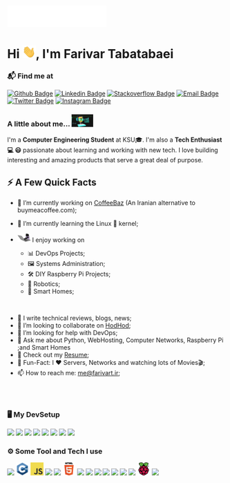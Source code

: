 <img src="./assets/header.svg"></img>
<h1>Hi <img src="./assets/waving-hand.gif" height="30px">, I'm Farivar Tabatabaei</a></h1>

### 📬 Find me at

[![Github Badge](http://img.shields.io/badge/Github-black?style=flat&logo=github&link=https://github.com/farivar-tabatabaei/)](https://github.com/farivar-tabatabaei/)
[![Linkedin Badge](https://img.shields.io/badge/LinkedIn-blue?style=flat&logo=Linkedin&logoColor=white&link=https://www.linkedin.com/in/farivar-tabatabaei/)](https://www.linkedin.com/in/farivar-tabatabaei)
[![Stackoverflow Badge](https://img.shields.io/badge/Stack%20overflow-FE7A16?style=flat&logo=stack-overflow&logoColor=white&link=https://stackoverflow.com/users/20435458/farivar-tabatabaei)](https://stackoverflow.com/users/20435458/farivar-tabatabaei)
[![Email Badge](https://img.shields.io/badge/Email-d14836?style=flat&logo=Gmail&logoColor=white&link=mailto:me@farivart.ir)](mailto:me@farivart.ir)
[![Twitter Badge](https://img.shields.io/badge/Twitter-00ACEE?style=flat&logo=twitter&logoColor=FFFFFF&link=https://twitter.com/FarivarTB)](https://twitter.com/FarivarTB)
[![Instagram Badge](https://img.shields.io/badge/Instagram-d62976?style=flat&logo=instagram&logoColor=FFFFFF&link=https://instagram.com/farivar_tabatabaei)](https://instagram.com/farivar_tabatabaei)

### A little about me...  <img src="./assets/me.gif" width="50">

I'm a **Computer Engineering Student** at KSU🎓. I'm also a **Tech Enthusiast 💻 😃** passionate about learning and working with new tech. I love building interesting and amazing products that serve a great deal of purpose.

## ⚡️ A Few Quick Facts

- 🔭 I’m currently working on [CoffeeBaz](https://github.com/farivar-tabatabaei/CoffeBaz/) (An Iranian alternative to buymeacoffee.com);
- 🌱 I’m currently learning the Linux 🐧 kernel;

- <img src="./assets/black-programmer-cat.gif" width="30">  I enjoy working on
  - 📊 DevOps Projects;
  - 🖼 Systems Administration;
  - 🛠 DIY Raspberry Pi Projects;
  - 🤖 Robotics;
  - 🏡 Smart Homes;
</br>

- 📝 I write technical reviews, blogs, news;
- 👯 I’m looking to collaborate on [HodHod](https://github.com/farivar-tabatabaei/HodHod/);
- 🤔 I’m looking for help with DevOps;
- 💬 Ask me about Python, WebHosting, Computer Networks, Raspberry Pi ;and Smart Homes
- 📙 Check out my [Resume](https://www.linkedin.com/in/farivar-tabatabaei/);
- 🎉 Fun-Fact: I ❤️ Servers, Networks and watching lots of Movies🎬;
- 📫 How to reach me: me@farivart.ir;
</br>
</br>

### 🖥️ My DevSetup

<img src="https://img.shields.io/badge/ROG-555555.svg?&style=flat&logo=republicofgamers&logoColor=DE272C">
<img src="https://img.shields.io/badge/Windows-555555.svg?&style=flat&logo=windows&logoColor=0078D6">
<img src="https://img.shields.io/badge/Manjaro-555555.svg?&style=flat&logo=manjaro&logoColor=34be5b">
<img src="https://img.shields.io/badge/VS Code-555555?style=flat&logo=visual-studio-code&logoColor=007ACC">
<img src="https://img.shields.io/badge/Terminal-555555.svg?&style=flat&logo=powershell&logoColor=white">
<img src="https://img.shields.io/badge/Spotify-555555.svg?&style=flat&logo=spotify&logoColor=1ED760">
<img src="https://img.shields.io/badge/VMware-555555.svg?&style=flat&logo=vmware&logoColor=E2231A">
<img src="https://img.shields.io/badge/Wireshark-555555.svg?&style=flat&logo=wireshark&logoColor=1679A7">

### ⚙️ Some Tool and Tech I use

<code><img height="30" src="https://avatars0.githubusercontent.com/u/1525981?s=200&v=4"></code>
<code><img height="30" src="https://raw.githubusercontent.com/github/explore/80688e429a7d4ef2fca1e82350fe8e3517d3494d/topics/cpp/cpp.png"></code>
<code><img height="30" src="https://raw.githubusercontent.com/github/explore/80688e429a7d4ef2fca1e82350fe8e3517d3494d/topics/javascript/javascript.png"></code>
<code><img height="30" src="https://avatars3.githubusercontent.com/u/9950313?s=200&v=4"></code>
  <code><img height="30" src="https://avatars1.githubusercontent.com/u/45120?s=200&v=4"></code>
<code><img height="30" src="https://raw.githubusercontent.com/github/explore/80688e429a7d4ef2fca1e82350fe8e3517d3494d/topics/html/html.png"></code>
<code><img height="30" src="https://avatars1.githubusercontent.com/u/1517864?s=200&v=4"></code>
<code><img height="30" src="https://avatars1.githubusercontent.com/u/2918581?s=200&v=4"></code>
<code><img height="30" src="https://avatars3.githubusercontent.com/u/18133?s=200&v=4"></code>
<code><img height="30" src="https://avatars1.githubusercontent.com/u/5009934?s=200&v=4"></code>
<code><img height="30" src="https://avatars0.githubusercontent.com/u/365630?s=88&v=4"></code>
<code><img height="30" src="https://avatars.githubusercontent.com/u/15658638"></code>
<code><img height="30" src="https://avatars.githubusercontent.com/u/34455048"></code>
<code><img height="30" src="https://raw.githubusercontent.com/github/explore/80688e429a7d4ef2fca1e82350fe8e3517d3494d/topics/raspberry-pi/raspberry-pi.png"></code>
<code><img height="30" src="https://avatars2.githubusercontent.com/u/1728152?s=200&v=4"></code>

